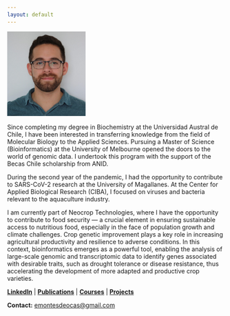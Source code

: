 ```yaml
---
layout: default
---
```

<img src="https://github.com/marco-montesdeoca/marco-montesdeoca.github.io/raw/main/Foto_Marco_Montes_de_Oca.png" width="182" height="196">

Since completing my degree in Biochemistry at the Universidad Austral de Chile, I have been interested in transferring knowledge from the field of Molecular Biology to the Applied Sciences. Pursuing a Master of Science (Bioinformatics) at the University of Melbourne opened the doors to the world of genomic data. I undertook this program with the support of the Becas Chile scholarship from ANID.

During the second year of the pandemic, I had the opportunity to contribute to SARS-CoV-2 research at the University of Magallanes. At the Center for Applied Biological Research (CIBA), I focused on viruses and bacteria relevant to the aquaculture industry.

I am currently part of Neocrop Technologies, where I have the opportunity to contribute to food security — a crucial element in ensuring sustainable access to nutritious food, especially in the face of population growth and climate challenges. Crop genetic improvement plays a key role in increasing agricultural productivity and resilience to adverse conditions. In this context, bioinformatics emerges as a powerful tool, enabling the analysis of large-scale genomic and transcriptomic data to identify genes associated with desirable traits, such as drought tolerance or disease resistance, thus accelerating the development of more adapted and productive crop varieties.

[**LinkedIn**](https://www.linkedin.com/in/marco-montes-de-oca-809383132/) | [**Publications**](publicaciones.md) | [**Courses**](cursos.md) | [**Projects**](proyectos.md)

**Contact:** emontesdeocas@gmail.com
